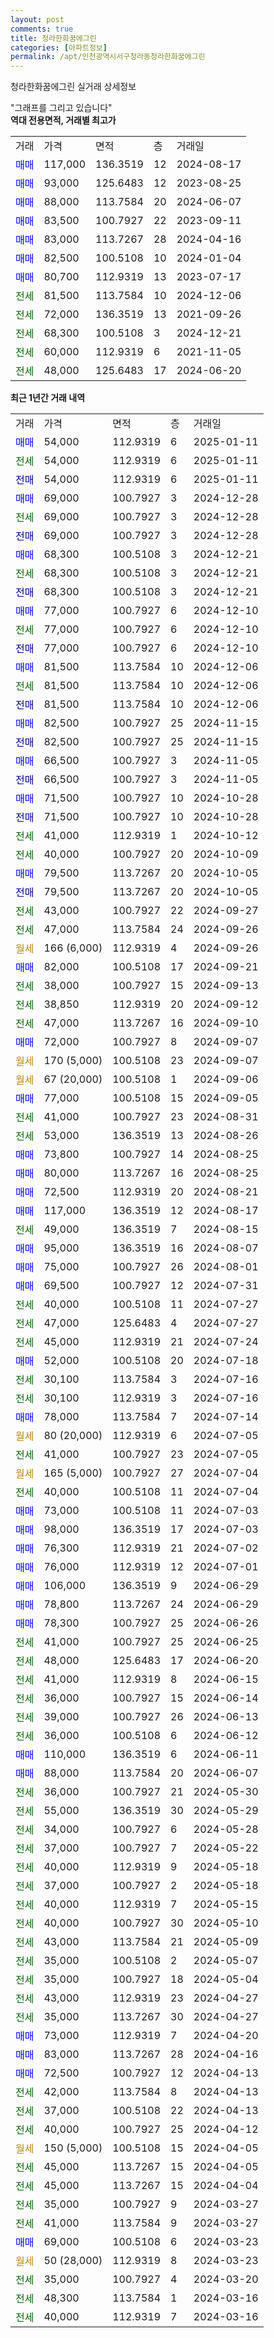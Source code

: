 ```yaml
---
layout: post
comments: true
title: 청라한화꿈에그린
categories: [아파트정보]
permalink: /apt/인천광역시서구청라동청라한화꿈에그린
---
```


청라한화꿈에그린 실거래 상세정보

<script type="text/javascript">
  google.charts.load('current', {'packages':['line', 'corechart']});
  google.charts.setOnLoadCallback(drawChart);

  function drawChart() {
    var data = new google.visualization.DataTable();
    data.addColumn('date', '거래일');
    data.addColumn('number', "매매");
    data.addColumn('number', "전세");
    data.addColumn('number', "전매");

    data.addRows([[new Date(Date.parse("2025-01-11")), 54000, null, null], [new Date(Date.parse("2025-01-11")), null, 54000, null], [new Date(Date.parse("2025-01-11")), null, null, 54000], [new Date(Date.parse("2024-12-28")), 69000, null, null], [new Date(Date.parse("2024-12-28")), null, 69000, null], [new Date(Date.parse("2024-12-28")), null, null, 69000], [new Date(Date.parse("2024-12-21")), 68300, null, null], [new Date(Date.parse("2024-12-21")), null, 68300, null], [new Date(Date.parse("2024-12-21")), null, null, 68300], [new Date(Date.parse("2024-12-10")), 77000, null, null], [new Date(Date.parse("2024-12-10")), null, 77000, null], [new Date(Date.parse("2024-12-10")), null, null, 77000], [new Date(Date.parse("2024-12-06")), 81500, null, null], [new Date(Date.parse("2024-12-06")), null, 81500, null], [new Date(Date.parse("2024-12-06")), null, null, 81500], [new Date(Date.parse("2024-11-15")), 82500, null, null], [new Date(Date.parse("2024-11-15")), null, null, 82500], [new Date(Date.parse("2024-11-05")), 66500, null, null], [new Date(Date.parse("2024-11-05")), null, null, 66500], [new Date(Date.parse("2024-10-28")), 71500, null, null], [new Date(Date.parse("2024-10-28")), null, null, 71500], [new Date(Date.parse("2024-10-12")), null, 41000, null], [new Date(Date.parse("2024-10-09")), null, 40000, null], [new Date(Date.parse("2024-10-05")), 79500, null, null], [new Date(Date.parse("2024-10-05")), null, null, 79500], [new Date(Date.parse("2024-09-27")), null, 43000, null], [new Date(Date.parse("2024-09-26")), null, 47000, null], [new Date(Date.parse("2024-09-26")), null, null, null], [new Date(Date.parse("2024-09-21")), 82000, null, null], [new Date(Date.parse("2024-09-13")), null, 38000, null], [new Date(Date.parse("2024-09-12")), null, 38850, null], [new Date(Date.parse("2024-09-10")), null, 47000, null], [new Date(Date.parse("2024-09-07")), 72000, null, null], [new Date(Date.parse("2024-09-07")), null, null, null], [new Date(Date.parse("2024-09-06")), null, null, null], [new Date(Date.parse("2024-09-05")), 77000, null, null], [new Date(Date.parse("2024-08-31")), null, 41000, null], [new Date(Date.parse("2024-08-26")), null, 53000, null], [new Date(Date.parse("2024-08-25")), 73800, null, null], [new Date(Date.parse("2024-08-25")), 80000, null, null], [new Date(Date.parse("2024-08-21")), 72500, null, null], [new Date(Date.parse("2024-08-17")), 117000, null, null], [new Date(Date.parse("2024-08-15")), null, 49000, null], [new Date(Date.parse("2024-08-07")), 95000, null, null], [new Date(Date.parse("2024-08-01")), 75000, null, null], [new Date(Date.parse("2024-07-31")), 69500, null, null], [new Date(Date.parse("2024-07-27")), null, 40000, null], [new Date(Date.parse("2024-07-27")), null, 47000, null], [new Date(Date.parse("2024-07-24")), null, 45000, null], [new Date(Date.parse("2024-07-18")), 52000, null, null], [new Date(Date.parse("2024-07-16")), null, 30100, null], [new Date(Date.parse("2024-07-16")), null, 30100, null], [new Date(Date.parse("2024-07-14")), 78000, null, null], [new Date(Date.parse("2024-07-05")), null, null, null], [new Date(Date.parse("2024-07-05")), null, 41000, null], [new Date(Date.parse("2024-07-04")), null, null, null], [new Date(Date.parse("2024-07-04")), null, 40000, null], [new Date(Date.parse("2024-07-03")), 73000, null, null], [new Date(Date.parse("2024-07-03")), 98000, null, null], [new Date(Date.parse("2024-07-02")), 76300, null, null], [new Date(Date.parse("2024-07-01")), 76000, null, null], [new Date(Date.parse("2024-06-29")), 106000, null, null], [new Date(Date.parse("2024-06-29")), 78800, null, null], [new Date(Date.parse("2024-06-26")), 78300, null, null], [new Date(Date.parse("2024-06-25")), null, 41000, null], [new Date(Date.parse("2024-06-20")), null, 48000, null], [new Date(Date.parse("2024-06-15")), null, 41000, null], [new Date(Date.parse("2024-06-14")), null, 36000, null], [new Date(Date.parse("2024-06-13")), null, 39000, null], [new Date(Date.parse("2024-06-12")), null, 36000, null], [new Date(Date.parse("2024-06-11")), 110000, null, null], [new Date(Date.parse("2024-06-07")), 88000, null, null], [new Date(Date.parse("2024-05-30")), null, 36000, null], [new Date(Date.parse("2024-05-29")), null, 55000, null], [new Date(Date.parse("2024-05-28")), null, 34000, null], [new Date(Date.parse("2024-05-22")), null, 37000, null], [new Date(Date.parse("2024-05-18")), null, 40000, null], [new Date(Date.parse("2024-05-18")), null, 37000, null], [new Date(Date.parse("2024-05-15")), null, 40000, null], [new Date(Date.parse("2024-05-10")), null, 40000, null], [new Date(Date.parse("2024-05-09")), null, 43000, null], [new Date(Date.parse("2024-05-07")), null, 35000, null], [new Date(Date.parse("2024-05-04")), null, 35000, null], [new Date(Date.parse("2024-04-27")), null, 43000, null], [new Date(Date.parse("2024-04-27")), null, 35000, null], [new Date(Date.parse("2024-04-20")), 73000, null, null], [new Date(Date.parse("2024-04-16")), 83000, null, null], [new Date(Date.parse("2024-04-13")), 72500, null, null], [new Date(Date.parse("2024-04-13")), null, 42000, null], [new Date(Date.parse("2024-04-13")), null, 37000, null], [new Date(Date.parse("2024-04-12")), null, 40000, null], [new Date(Date.parse("2024-04-05")), null, null, null], [new Date(Date.parse("2024-04-05")), null, 45000, null], [new Date(Date.parse("2024-04-04")), null, 45000, null], [new Date(Date.parse("2024-03-27")), null, 35000, null], [new Date(Date.parse("2024-03-27")), null, 41000, null], [new Date(Date.parse("2024-03-23")), 69000, null, null], [new Date(Date.parse("2024-03-23")), null, null, null], [new Date(Date.parse("2024-03-20")), null, 35000, null], [new Date(Date.parse("2024-03-16")), null, 48300, null], [new Date(Date.parse("2024-03-16")), null, 40000, null]]);

    var options = {
      hAxis: {
        format: 'yyyy/MM/dd'
      },    
      lineWidth: 0,
      pointsVisible: true,    
      title: '최근 1년간 유형별 실거래가 분포',
      legend: { position: 'bottom' }
    };

    var formatter = new google.visualization.NumberFormat({pattern:'###,###'} );
    formatter.format(data, 1);
    formatter.format(data, 2);
    
    setTimeout(function() {
        var chart = new google.visualization.LineChart(document.getElementById('columnchart_material'));
        chart.draw(data, (options));
        document.getElementById('loading').style.display = 'none';
    }, 200);
  }
</script>


<div id="loading" style="z-index:20; display: block; margin-left: 0px">"그래프를 그리고 있습니다"</div>
<div id="columnchart_material" style="width: 95%; margin-left: 0px; display: block"></div>
<!-- contents start -->
<b>역대 전용면적, 거래별 최고가</b>
<table class="sortable">
    <tr>
      <td>거래</td>
      <td>가격</td>
      <td>면적</td>
      <td>층</td>
      <td>거래일</td>
    </tr>
        <tr>
          <td><a style="color: blue">매매</a></td>
          <td>117,000</td>
          <td>136.3519</td>
          <td>12</td>
          <td>2024-08-17</td>
        </tr>            <tr>
          <td><a style="color: blue">매매</a></td>
          <td>93,000</td>
          <td>125.6483</td>
          <td>12</td>
          <td>2023-08-25</td>
        </tr>            <tr>
          <td><a style="color: blue">매매</a></td>
          <td>88,000</td>
          <td>113.7584</td>
          <td>20</td>
          <td>2024-06-07</td>
        </tr>            <tr>
          <td><a style="color: blue">매매</a></td>
          <td>83,500</td>
          <td>100.7927</td>
          <td>22</td>
          <td>2023-09-11</td>
        </tr>            <tr>
          <td><a style="color: blue">매매</a></td>
          <td>83,000</td>
          <td>113.7267</td>
          <td>28</td>
          <td>2024-04-16</td>
        </tr>            <tr>
          <td><a style="color: blue">매매</a></td>
          <td>82,500</td>
          <td>100.5108</td>
          <td>10</td>
          <td>2024-01-04</td>
        </tr>            <tr>
          <td><a style="color: blue">매매</a></td>
          <td>80,700</td>
          <td>112.9319</td>
          <td>13</td>
          <td>2023-07-17</td>
        </tr>        
        <tr>
              <td><a style="color: darkgreen">전세</a></td>
              <td>81,500</td>
              <td>113.7584</td>
              <td>10</td>
              <td>2024-12-06</td>
            </tr>            <tr>
              <td><a style="color: darkgreen">전세</a></td>
              <td>72,000</td>
              <td>136.3519</td>
              <td>13</td>
              <td>2021-09-26</td>
            </tr>            <tr>
              <td><a style="color: darkgreen">전세</a></td>
              <td>68,300</td>
              <td>100.5108</td>
              <td>3</td>
              <td>2024-12-21</td>
            </tr>            <tr>
              <td><a style="color: darkgreen">전세</a></td>
              <td>60,000</td>
              <td>112.9319</td>
              <td>6</td>
              <td>2021-11-05</td>
            </tr>            <tr>
              <td><a style="color: darkgreen">전세</a></td>
              <td>48,000</td>
              <td>125.6483</td>
              <td>17</td>
              <td>2024-06-20</td>
            </tr>        
    
</table>

<b>최근 1년간 거래 내역</b>

<table class="sortable">
    <tr>
      <td>거래</td>
      <td>가격</td>
      <td>면적</td>
      <td>층</td>
      <td>거래일</td>
    </tr>
    <tr>
      <td><a style="color: blue">매매</a></td>
      <td>54,000</td>
      <td>112.9319</td>
      <td>6</td>
      <td>2025-01-11</td>
    </tr>          <tr>
      <td><a style="color: darkgreen">전세</a></td>
      <td>54,000</td>
      <td>112.9319</td>
      <td>6</td>
      <td>2025-01-11</td>
    </tr>          <tr>
      <td><a style="color: darkblue">전매</a></td>
      <td>54,000</td>
      <td>112.9319</td>
      <td>6</td>
      <td>2025-01-11</td>
    </tr>          <tr>
      <td><a style="color: blue">매매</a></td>
      <td>69,000</td>
      <td>100.7927</td>
      <td>3</td>
      <td>2024-12-28</td>
    </tr>          <tr>
      <td><a style="color: darkgreen">전세</a></td>
      <td>69,000</td>
      <td>100.7927</td>
      <td>3</td>
      <td>2024-12-28</td>
    </tr>          <tr>
      <td><a style="color: darkblue">전매</a></td>
      <td>69,000</td>
      <td>100.7927</td>
      <td>3</td>
      <td>2024-12-28</td>
    </tr>          <tr>
      <td><a style="color: blue">매매</a></td>
      <td>68,300</td>
      <td>100.5108</td>
      <td>3</td>
      <td>2024-12-21</td>
    </tr>          <tr>
      <td><a style="color: darkgreen">전세</a></td>
      <td>68,300</td>
      <td>100.5108</td>
      <td>3</td>
      <td>2024-12-21</td>
    </tr>          <tr>
      <td><a style="color: darkblue">전매</a></td>
      <td>68,300</td>
      <td>100.5108</td>
      <td>3</td>
      <td>2024-12-21</td>
    </tr>          <tr>
      <td><a style="color: blue">매매</a></td>
      <td>77,000</td>
      <td>100.7927</td>
      <td>6</td>
      <td>2024-12-10</td>
    </tr>          <tr>
      <td><a style="color: darkgreen">전세</a></td>
      <td>77,000</td>
      <td>100.7927</td>
      <td>6</td>
      <td>2024-12-10</td>
    </tr>          <tr>
      <td><a style="color: darkblue">전매</a></td>
      <td>77,000</td>
      <td>100.7927</td>
      <td>6</td>
      <td>2024-12-10</td>
    </tr>          <tr>
      <td><a style="color: blue">매매</a></td>
      <td>81,500</td>
      <td>113.7584</td>
      <td>10</td>
      <td>2024-12-06</td>
    </tr>          <tr>
      <td><a style="color: darkgreen">전세</a></td>
      <td>81,500</td>
      <td>113.7584</td>
      <td>10</td>
      <td>2024-12-06</td>
    </tr>          <tr>
      <td><a style="color: darkblue">전매</a></td>
      <td>81,500</td>
      <td>113.7584</td>
      <td>10</td>
      <td>2024-12-06</td>
    </tr>          <tr>
      <td><a style="color: blue">매매</a></td>
      <td>82,500</td>
      <td>100.7927</td>
      <td>25</td>
      <td>2024-11-15</td>
    </tr>          <tr>
      <td><a style="color: darkblue">전매</a></td>
      <td>82,500</td>
      <td>100.7927</td>
      <td>25</td>
      <td>2024-11-15</td>
    </tr>          <tr>
      <td><a style="color: blue">매매</a></td>
      <td>66,500</td>
      <td>100.7927</td>
      <td>3</td>
      <td>2024-11-05</td>
    </tr>          <tr>
      <td><a style="color: darkblue">전매</a></td>
      <td>66,500</td>
      <td>100.7927</td>
      <td>3</td>
      <td>2024-11-05</td>
    </tr>          <tr>
      <td><a style="color: blue">매매</a></td>
      <td>71,500</td>
      <td>100.7927</td>
      <td>10</td>
      <td>2024-10-28</td>
    </tr>          <tr>
      <td><a style="color: darkblue">전매</a></td>
      <td>71,500</td>
      <td>100.7927</td>
      <td>10</td>
      <td>2024-10-28</td>
    </tr>          <tr>
      <td><a style="color: darkgreen">전세</a></td>
      <td>41,000</td>
      <td>112.9319</td>
      <td>1</td>
      <td>2024-10-12</td>
    </tr>          <tr>
      <td><a style="color: darkgreen">전세</a></td>
      <td>40,000</td>
      <td>100.7927</td>
      <td>20</td>
      <td>2024-10-09</td>
    </tr>          <tr>
      <td><a style="color: blue">매매</a></td>
      <td>79,500</td>
      <td>113.7267</td>
      <td>20</td>
      <td>2024-10-05</td>
    </tr>          <tr>
      <td><a style="color: darkblue">전매</a></td>
      <td>79,500</td>
      <td>113.7267</td>
      <td>20</td>
      <td>2024-10-05</td>
    </tr>          <tr>
      <td><a style="color: darkgreen">전세</a></td>
      <td>43,000</td>
      <td>100.7927</td>
      <td>22</td>
      <td>2024-09-27</td>
    </tr>          <tr>
      <td><a style="color: darkgreen">전세</a></td>
      <td>47,000</td>
      <td>113.7584</td>
      <td>24</td>
      <td>2024-09-26</td>
    </tr>          <tr>
      <td><a style="color: darkgoldenrod">월세</a></td>
      <td>166 (6,000)</td>
      <td>112.9319</td>
      <td>4</td>
      <td>2024-09-26</td>
    </tr>          <tr>
      <td><a style="color: blue">매매</a></td>
      <td>82,000</td>
      <td>100.5108</td>
      <td>17</td>
      <td>2024-09-21</td>
    </tr>          <tr>
      <td><a style="color: darkgreen">전세</a></td>
      <td>38,000</td>
      <td>100.7927</td>
      <td>15</td>
      <td>2024-09-13</td>
    </tr>          <tr>
      <td><a style="color: darkgreen">전세</a></td>
      <td>38,850</td>
      <td>112.9319</td>
      <td>20</td>
      <td>2024-09-12</td>
    </tr>          <tr>
      <td><a style="color: darkgreen">전세</a></td>
      <td>47,000</td>
      <td>113.7267</td>
      <td>16</td>
      <td>2024-09-10</td>
    </tr>          <tr>
      <td><a style="color: blue">매매</a></td>
      <td>72,000</td>
      <td>100.7927</td>
      <td>8</td>
      <td>2024-09-07</td>
    </tr>          <tr>
      <td><a style="color: darkgoldenrod">월세</a></td>
      <td>170 (5,000)</td>
      <td>100.5108</td>
      <td>23</td>
      <td>2024-09-07</td>
    </tr>          <tr>
      <td><a style="color: darkgoldenrod">월세</a></td>
      <td>67 (20,000)</td>
      <td>100.5108</td>
      <td>1</td>
      <td>2024-09-06</td>
    </tr>          <tr>
      <td><a style="color: blue">매매</a></td>
      <td>77,000</td>
      <td>100.5108</td>
      <td>15</td>
      <td>2024-09-05</td>
    </tr>          <tr>
      <td><a style="color: darkgreen">전세</a></td>
      <td>41,000</td>
      <td>100.7927</td>
      <td>23</td>
      <td>2024-08-31</td>
    </tr>          <tr>
      <td><a style="color: darkgreen">전세</a></td>
      <td>53,000</td>
      <td>136.3519</td>
      <td>13</td>
      <td>2024-08-26</td>
    </tr>          <tr>
      <td><a style="color: blue">매매</a></td>
      <td>73,800</td>
      <td>100.7927</td>
      <td>14</td>
      <td>2024-08-25</td>
    </tr>          <tr>
      <td><a style="color: blue">매매</a></td>
      <td>80,000</td>
      <td>113.7267</td>
      <td>16</td>
      <td>2024-08-25</td>
    </tr>          <tr>
      <td><a style="color: blue">매매</a></td>
      <td>72,500</td>
      <td>112.9319</td>
      <td>20</td>
      <td>2024-08-21</td>
    </tr>          <tr>
      <td><a style="color: blue">매매</a></td>
      <td>117,000</td>
      <td>136.3519</td>
      <td>12</td>
      <td>2024-08-17</td>
    </tr>          <tr>
      <td><a style="color: darkgreen">전세</a></td>
      <td>49,000</td>
      <td>136.3519</td>
      <td>7</td>
      <td>2024-08-15</td>
    </tr>          <tr>
      <td><a style="color: blue">매매</a></td>
      <td>95,000</td>
      <td>136.3519</td>
      <td>16</td>
      <td>2024-08-07</td>
    </tr>          <tr>
      <td><a style="color: blue">매매</a></td>
      <td>75,000</td>
      <td>100.7927</td>
      <td>26</td>
      <td>2024-08-01</td>
    </tr>          <tr>
      <td><a style="color: blue">매매</a></td>
      <td>69,500</td>
      <td>100.7927</td>
      <td>12</td>
      <td>2024-07-31</td>
    </tr>          <tr>
      <td><a style="color: darkgreen">전세</a></td>
      <td>40,000</td>
      <td>100.5108</td>
      <td>11</td>
      <td>2024-07-27</td>
    </tr>          <tr>
      <td><a style="color: darkgreen">전세</a></td>
      <td>47,000</td>
      <td>125.6483</td>
      <td>4</td>
      <td>2024-07-27</td>
    </tr>          <tr>
      <td><a style="color: darkgreen">전세</a></td>
      <td>45,000</td>
      <td>112.9319</td>
      <td>21</td>
      <td>2024-07-24</td>
    </tr>          <tr>
      <td><a style="color: blue">매매</a></td>
      <td>52,000</td>
      <td>100.5108</td>
      <td>20</td>
      <td>2024-07-18</td>
    </tr>          <tr>
      <td><a style="color: darkgreen">전세</a></td>
      <td>30,100</td>
      <td>113.7584</td>
      <td>3</td>
      <td>2024-07-16</td>
    </tr>          <tr>
      <td><a style="color: darkgreen">전세</a></td>
      <td>30,100</td>
      <td>112.9319</td>
      <td>3</td>
      <td>2024-07-16</td>
    </tr>          <tr>
      <td><a style="color: blue">매매</a></td>
      <td>78,000</td>
      <td>113.7584</td>
      <td>7</td>
      <td>2024-07-14</td>
    </tr>          <tr>
      <td><a style="color: darkgoldenrod">월세</a></td>
      <td>80 (20,000)</td>
      <td>112.9319</td>
      <td>6</td>
      <td>2024-07-05</td>
    </tr>          <tr>
      <td><a style="color: darkgreen">전세</a></td>
      <td>41,000</td>
      <td>100.7927</td>
      <td>23</td>
      <td>2024-07-05</td>
    </tr>          <tr>
      <td><a style="color: darkgoldenrod">월세</a></td>
      <td>165 (5,000)</td>
      <td>100.7927</td>
      <td>27</td>
      <td>2024-07-04</td>
    </tr>          <tr>
      <td><a style="color: darkgreen">전세</a></td>
      <td>40,000</td>
      <td>100.5108</td>
      <td>11</td>
      <td>2024-07-04</td>
    </tr>          <tr>
      <td><a style="color: blue">매매</a></td>
      <td>73,000</td>
      <td>100.5108</td>
      <td>11</td>
      <td>2024-07-03</td>
    </tr>          <tr>
      <td><a style="color: blue">매매</a></td>
      <td>98,000</td>
      <td>136.3519</td>
      <td>17</td>
      <td>2024-07-03</td>
    </tr>          <tr>
      <td><a style="color: blue">매매</a></td>
      <td>76,300</td>
      <td>112.9319</td>
      <td>21</td>
      <td>2024-07-02</td>
    </tr>          <tr>
      <td><a style="color: blue">매매</a></td>
      <td>76,000</td>
      <td>112.9319</td>
      <td>12</td>
      <td>2024-07-01</td>
    </tr>          <tr>
      <td><a style="color: blue">매매</a></td>
      <td>106,000</td>
      <td>136.3519</td>
      <td>9</td>
      <td>2024-06-29</td>
    </tr>          <tr>
      <td><a style="color: blue">매매</a></td>
      <td>78,800</td>
      <td>113.7267</td>
      <td>24</td>
      <td>2024-06-29</td>
    </tr>          <tr>
      <td><a style="color: blue">매매</a></td>
      <td>78,300</td>
      <td>100.7927</td>
      <td>25</td>
      <td>2024-06-26</td>
    </tr>          <tr>
      <td><a style="color: darkgreen">전세</a></td>
      <td>41,000</td>
      <td>100.7927</td>
      <td>25</td>
      <td>2024-06-25</td>
    </tr>          <tr>
      <td><a style="color: darkgreen">전세</a></td>
      <td>48,000</td>
      <td>125.6483</td>
      <td>17</td>
      <td>2024-06-20</td>
    </tr>          <tr>
      <td><a style="color: darkgreen">전세</a></td>
      <td>41,000</td>
      <td>112.9319</td>
      <td>8</td>
      <td>2024-06-15</td>
    </tr>          <tr>
      <td><a style="color: darkgreen">전세</a></td>
      <td>36,000</td>
      <td>100.7927</td>
      <td>15</td>
      <td>2024-06-14</td>
    </tr>          <tr>
      <td><a style="color: darkgreen">전세</a></td>
      <td>39,000</td>
      <td>100.7927</td>
      <td>26</td>
      <td>2024-06-13</td>
    </tr>          <tr>
      <td><a style="color: darkgreen">전세</a></td>
      <td>36,000</td>
      <td>100.5108</td>
      <td>6</td>
      <td>2024-06-12</td>
    </tr>          <tr>
      <td><a style="color: blue">매매</a></td>
      <td>110,000</td>
      <td>136.3519</td>
      <td>6</td>
      <td>2024-06-11</td>
    </tr>          <tr>
      <td><a style="color: blue">매매</a></td>
      <td>88,000</td>
      <td>113.7584</td>
      <td>20</td>
      <td>2024-06-07</td>
    </tr>          <tr>
      <td><a style="color: darkgreen">전세</a></td>
      <td>36,000</td>
      <td>100.7927</td>
      <td>21</td>
      <td>2024-05-30</td>
    </tr>          <tr>
      <td><a style="color: darkgreen">전세</a></td>
      <td>55,000</td>
      <td>136.3519</td>
      <td>30</td>
      <td>2024-05-29</td>
    </tr>          <tr>
      <td><a style="color: darkgreen">전세</a></td>
      <td>34,000</td>
      <td>100.7927</td>
      <td>6</td>
      <td>2024-05-28</td>
    </tr>          <tr>
      <td><a style="color: darkgreen">전세</a></td>
      <td>37,000</td>
      <td>100.7927</td>
      <td>7</td>
      <td>2024-05-22</td>
    </tr>          <tr>
      <td><a style="color: darkgreen">전세</a></td>
      <td>40,000</td>
      <td>112.9319</td>
      <td>9</td>
      <td>2024-05-18</td>
    </tr>          <tr>
      <td><a style="color: darkgreen">전세</a></td>
      <td>37,000</td>
      <td>100.7927</td>
      <td>2</td>
      <td>2024-05-18</td>
    </tr>          <tr>
      <td><a style="color: darkgreen">전세</a></td>
      <td>40,000</td>
      <td>112.9319</td>
      <td>7</td>
      <td>2024-05-15</td>
    </tr>          <tr>
      <td><a style="color: darkgreen">전세</a></td>
      <td>40,000</td>
      <td>100.7927</td>
      <td>30</td>
      <td>2024-05-10</td>
    </tr>          <tr>
      <td><a style="color: darkgreen">전세</a></td>
      <td>43,000</td>
      <td>113.7584</td>
      <td>21</td>
      <td>2024-05-09</td>
    </tr>          <tr>
      <td><a style="color: darkgreen">전세</a></td>
      <td>35,000</td>
      <td>100.5108</td>
      <td>2</td>
      <td>2024-05-07</td>
    </tr>          <tr>
      <td><a style="color: darkgreen">전세</a></td>
      <td>35,000</td>
      <td>100.7927</td>
      <td>18</td>
      <td>2024-05-04</td>
    </tr>          <tr>
      <td><a style="color: darkgreen">전세</a></td>
      <td>43,000</td>
      <td>112.9319</td>
      <td>23</td>
      <td>2024-04-27</td>
    </tr>          <tr>
      <td><a style="color: darkgreen">전세</a></td>
      <td>35,000</td>
      <td>113.7267</td>
      <td>30</td>
      <td>2024-04-27</td>
    </tr>          <tr>
      <td><a style="color: blue">매매</a></td>
      <td>73,000</td>
      <td>112.9319</td>
      <td>7</td>
      <td>2024-04-20</td>
    </tr>          <tr>
      <td><a style="color: blue">매매</a></td>
      <td>83,000</td>
      <td>113.7267</td>
      <td>28</td>
      <td>2024-04-16</td>
    </tr>          <tr>
      <td><a style="color: blue">매매</a></td>
      <td>72,500</td>
      <td>100.7927</td>
      <td>12</td>
      <td>2024-04-13</td>
    </tr>          <tr>
      <td><a style="color: darkgreen">전세</a></td>
      <td>42,000</td>
      <td>113.7584</td>
      <td>8</td>
      <td>2024-04-13</td>
    </tr>          <tr>
      <td><a style="color: darkgreen">전세</a></td>
      <td>37,000</td>
      <td>100.5108</td>
      <td>22</td>
      <td>2024-04-13</td>
    </tr>          <tr>
      <td><a style="color: darkgreen">전세</a></td>
      <td>40,000</td>
      <td>100.7927</td>
      <td>25</td>
      <td>2024-04-12</td>
    </tr>          <tr>
      <td><a style="color: darkgoldenrod">월세</a></td>
      <td>150 (5,000)</td>
      <td>100.5108</td>
      <td>15</td>
      <td>2024-04-05</td>
    </tr>          <tr>
      <td><a style="color: darkgreen">전세</a></td>
      <td>45,000</td>
      <td>113.7267</td>
      <td>15</td>
      <td>2024-04-05</td>
    </tr>          <tr>
      <td><a style="color: darkgreen">전세</a></td>
      <td>45,000</td>
      <td>113.7267</td>
      <td>15</td>
      <td>2024-04-04</td>
    </tr>          <tr>
      <td><a style="color: darkgreen">전세</a></td>
      <td>35,000</td>
      <td>100.7927</td>
      <td>9</td>
      <td>2024-03-27</td>
    </tr>          <tr>
      <td><a style="color: darkgreen">전세</a></td>
      <td>41,000</td>
      <td>113.7584</td>
      <td>9</td>
      <td>2024-03-27</td>
    </tr>          <tr>
      <td><a style="color: blue">매매</a></td>
      <td>69,000</td>
      <td>100.5108</td>
      <td>6</td>
      <td>2024-03-23</td>
    </tr>          <tr>
      <td><a style="color: darkgoldenrod">월세</a></td>
      <td>50 (28,000)</td>
      <td>112.9319</td>
      <td>8</td>
      <td>2024-03-23</td>
    </tr>          <tr>
      <td><a style="color: darkgreen">전세</a></td>
      <td>35,000</td>
      <td>100.7927</td>
      <td>4</td>
      <td>2024-03-20</td>
    </tr>          <tr>
      <td><a style="color: darkgreen">전세</a></td>
      <td>48,300</td>
      <td>113.7584</td>
      <td>1</td>
      <td>2024-03-16</td>
    </tr>          <tr>
      <td><a style="color: darkgreen">전세</a></td>
      <td>40,000</td>
      <td>112.9319</td>
      <td>7</td>
      <td>2024-03-16</td>
    </tr>      </table>
<!-- contents end -->    

